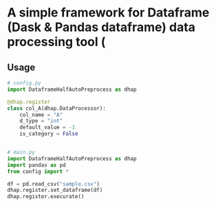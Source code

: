 
# A simple framework for Dataframe (Dask & Pandas dataframe) data processing tool (


## Usage
```py
# config.py
import DataframeHalfAutoPreprocess as dhap

@dhap.register
class col_A(dhap.DataProcessor):
    col_name = "A"
    d_type = "int"
    default_value = -1
    is_category = False


# main.py
import DataframeHalfAutoPreprocess as dhap
import pandas as pd
from config import *

df = pd.read_csv("sample.csv")
dhap.register.set_dataframe(df)
dhap.register.execurate()




```

